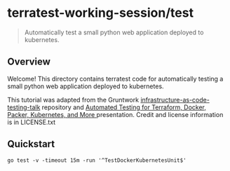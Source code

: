 # terratest-working-session/test

> Automatically test a small python web application deployed to kubernetes.

## Overview

Welcome! This directory contains terratest code for automatically testing a small python web application deployed to kubernetes.

This tutorial was adapted from the Gruntwork [infrastructure-as-code-testing-talk](https://github.com/gruntwork-io/infrastructure-as-code-testing-talk) repository and [Automated Testing for Terraform, Docker, Packer, Kubernetes, and More
](https://youtu.be/xhHOW0EF5u8) presentation. Credit and license information is in LICENSE.txt

## Quickstart

```
go test -v -timeout 15m -run '^TestDockerKubernetesUnit$'
```
